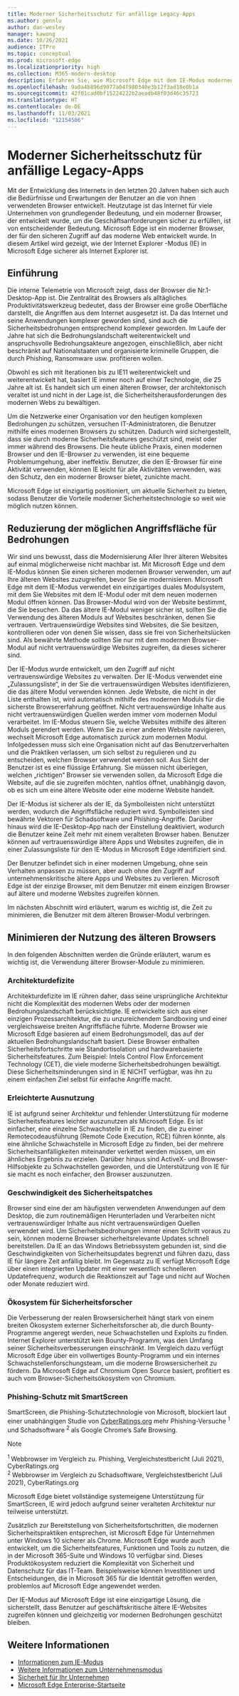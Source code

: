 ```yaml
---
title: Moderner Sicherheitsschutz für anfällige Legacy-Apps
ms.author: gennlu
author: dan-wesley
manager: kawong
ms.date: 10/26/2021
audience: ITPro
ms.topic: conceptual
ms.prod: microsoft-edge
ms.localizationpriority: high
ms.collection: M365-modern-desktop
description: Erfahren Sie, wie Microsoft Edge mit dem IE-Modus modernen Sicherheitsschutz für anfällige ältere Apps bietet.
ms.openlocfilehash: 9a0a4b896d9077a04f980340e3b12f3ad18e0b1a
ms.sourcegitcommit: 42f01cad0bf15224222b2aeadb48f03d46c35723
ms.translationtype: HT
ms.contentlocale: de-DE
ms.lasthandoff: 11/03/2021
ms.locfileid: "12154506"
---
```

# <a name="modern-security-protection-for-vulnerable-legacy-apps"></a>Moderner Sicherheitsschutz für anfällige Legacy-Apps

Mit der Entwicklung des Internets in den letzten 20 Jahren haben sich auch die Bedürfnisse und Erwartungen der Benutzer an die von ihnen verwendeten Browser entwickelt. Heutzutage ist das Internet für viele Unternehmen von grundlegender Bedeutung, und ein moderner Browser, der entwickelt wurde, um die Geschäftsanforderungen sicher zu erfüllen, ist von entscheidender Bedeutung. Microsoft Edge ist ein moderner Browser, der für den sicheren Zugriff auf das moderne Web entwickelt wurde. In diesem Artikel wird gezeigt, wie der Internet Explorer -Modus (IE) in Microsoft Edge sicherer als Internet Explorer ist.

## <a name="introduction"></a>Einführung

Die interne Telemetrie von Microsoft zeigt, dass der Browser die Nr.1-Desktop-App ist. Die Zentralität des Browsers als alltägliches Produktivitätswerkzeug bedeutet, dass der Browser eine große Oberfläche darstellt, die Angriffen aus dem Internet ausgesetzt ist. Da das Internet und seine Anwendungen komplexer geworden sind, sind auch die Sicherheitsbedrohungen entsprechend komplexer geworden. Im Laufe der Jahre hat sich die Bedrohungslandschaft weiterentwickelt und anspruchsvolle Bedrohungsakteure angezogen, einschließlich, aber nicht beschränkt auf Nationalstaaten und organisierte kriminelle Gruppen, die durch Phishing, Ransomware usw. profitieren wollen.

Obwohl es sich mit Iterationen bis zu IE11 weiterentwickelt und weiterentwickelt hat, basiert IE immer noch auf einer Technologie, die 25 Jahre alt ist. Es handelt sich um einen älteren Browser, der architektonisch veraltet ist und nicht in der Lage ist, die Sicherheitsherausforderungen des modernen Webs zu bewältigen.

Um die Netzwerke einer Organisation vor den heutigen komplexen Bedrohungen zu schützen, versuchen IT-Administratoren, die Benutzer mithilfe eines modernen Browsers zu schützen. Dadurch wird sichergestellt, dass sie durch moderne Sicherheitsfeatures geschützt sind, meist oder immer während des Browsens.
Die heute übliche Praxis, einen modernen Browser und den IE-Browser zu verwenden, ist eine bequeme Problemumgehung, aber ineffektiv. Benutzer, die den IE-Browser für eine Aktivität verwenden, können IE leicht für alle Aktivitäten verwenden, was den Schutz, den ein moderner Browser bietet, zunichte macht.

Microsoft Edge ist einzigartig positioniert, um aktuelle Sicherheit zu bieten, sodass Benutzer die Vorteile moderner Sicherheitstechnologie so weit wie möglich nutzen können.

## <a name="reduce-threat-surface-area"></a>Reduzierung der möglichen Angriffsfläche für Bedrohungen

Wir sind uns bewusst, dass die Modernisierung Aller Ihrer älteren Websites auf einmal möglicherweise nicht machbar ist. Mit Microsoft Edge und dem IE-Modus können Sie einen sicheren modernen Browser verwenden, um auf Ihre älteren Websites zuzugreifen, bevor Sie sie modernisieren. Microsoft Edge mit dem IE-Modus verwendet ein einzigartiges duales Modulsystem, mit dem Sie Websites mit dem IE-Modul oder mit dem neuen modernen Modul öffnen können. Das Browser-Modul wird von der Website bestimmt, die Sie besuchen. Da das ältere IE-Modul weniger sicher ist, sollten Sie die Verwendung des älteren Moduls auf Websites beschränken, denen Sie vertrauen. Vertrauenswürdige Websites sind Websites, die Sie besitzen, kontrollieren oder von denen Sie wissen, dass sie frei von Sicherheitslücken sind. Als bewährte Methode sollten Sie nur mit dem modernen Browser-Modul auf nicht vertrauenswürdige Websites zugreifen, da dieses sicherer sind.

Der IE-Modus wurde entwickelt, um den Zugriff auf nicht vertrauenswürdige Websites zu verwalten. Der IE-Modus verwendet eine „Zulassungsliste“, in der Sie die vertrauenswürdigen Websites identifizieren, die das ältere Modul verwenden können. Jede Website, die nicht in der Liste enthalten ist, wird automatisch mithilfe des modernen Moduls für die sicherste Browsererfahrung geöffnet. Nicht vertrauenswürdige Inhalte aus nicht vertrauenswürdigen Quellen werden immer vom modernen Modul verarbeitet. Im IE-Modus steuern Sie, welche Websites mithilfe des älteren Moduls gerendert werden. Wenn Sie zu einer anderen Website navigieren, wechselt Microsoft Edge automatisch zurück zum modernen Modul. Infolgedessen muss sich eine Organisation nicht auf das Benutzerverhalten und die Praktiken verlassen, um sich selbst zu regulieren und zu entscheiden, welchen Browser verwendet werden soll. Aus Sicht der Benutzer ist es eine flüssige Erfahrung. Sie müssen nicht überlegen, welchen „richtigen“ Browser sie verwenden sollen, da Microsoft Edge die Website, auf die sie zugreifen möchten, nahtlos öffnet, unabhängig davon, ob es sich um eine ältere Website oder eine moderne Website handelt.

Der IE-Modus ist sicherer als der IE, da Symbolleisten nicht unterstützt werden, wodurch die Angriffsfläche reduziert wird. Symbolleisten sind bewährte Vektoren für Schadsoftware und Phishing-Angriffe. Darüber hinaus wird die IE-Desktop-App nach der Einstellung deaktiviert, wodurch die Benutzer keine Zeit mehr mit einem veralteten Browser haben. Benutzer können auf vertrauenswürdige ältere Apps und Websites zugreifen, die in einer Zulassungsliste für den IE-Modus in Microsoft Edge identifiziert sind.

Der Benutzer befindet sich in einer modernen Umgebung, ohne sein Verhalten anpassen zu müssen, aber auch ohne den Zugriff auf unternehmenskritische ältere Apps und Websites zu verlieren. Microsoft Edge ist der einzige Browser, mit dem Benutzer mit einem einzigen Browser auf ältere und moderne Websites zugreifen können.  

Im nächsten Abschnitt wird erläutert, warum es wichtig ist, die Zeit zu minimieren, die Benutzer mit dem älteren Browser-Modul verbringen.

## <a name="minimize-legacy-browser-use"></a>Minimieren der Nutzung des älteren Browsers

In den folgenden Abschnitten werden die Gründe erläutert, warum es wichtig ist, die Verwendung älterer Browser-Module zu minimieren.

### <a name="architectural-deficiency"></a>Architekturdefizite

Architekturdefizite im IE rühren daher, dass seine ursprüngliche Architektur nicht die Komplexität des modernen Webs oder der modernen Bedrohungslandschaft berücksichtigte. IE entwickelte sich aus einer einzigen Prozessarchitektur, die zu unzureichendem Sandboxing und einer vergleichsweise breiten Angriffsfläche führte. Moderne Browser wie Microsoft Edge basieren auf einem Bedrohungsmodell, das auf der aktuellen Bedrohungslandschaft basiert. Diese Browser enthalten Sicherheitsfortschritte wie Standortisolation und hardwarebasierte Sicherheitsfeatures. Zum Beispiel: Intels Control Flow Enforcement Technology (CET), die viele moderne Sicherheitsbedrohungen bewältigt. Diese Sicherheitsminderungen sind in IE NICHT verfügbar, was ihn zu einem einfachen Ziel selbst für einfache Angriffe macht.

### <a name="ease-of-exploitation"></a>Erleichterte Ausnutzung

IE ist aufgrund seiner Architektur und fehlender Unterstützung für moderne Sicherheitsfeatures leichter auszunutzen als Microsoft Edge. Es ist einfacher, eine einzelne Schwachstelle in IE zu finden, die zu einer Remotecodeausführung (Remote Code Execution, RCE) führen könnte, als eine ähnliche Schwachstelle in Microsoft Edge zu finden, bei der mehrere Sicherheitsanfälligkeiten miteinander verkettet werden müssen, um ein ähnliches Ergebnis zu erzielen. Darüber hinaus sind ActiveX- und Browser-Hilfsobjekte zu Schwachstellen geworden, und die Unterstützung von IE für sie macht es noch einfacher, den Browser auszunutzen.  

### <a name="speed-of-security-patching"></a>Geschwindigkeit des Sicherheitspatches

Browser sind eine der am häufigsten verwendeten Anwendungen auf dem Desktop, die zum routinemäßigen Herunterladen und Verarbeiten nicht vertrauenswürdiger Inhalte aus nicht vertrauenswürdigen Quellen verwendet wird. Um Sicherheitsbedrohungen immer einen Schritt voraus zu sein, können moderne Browser sicherheitsrelevante Updates schnell bereitstellen. Da IE an das Windows Betriebssystem gebunden ist, sind die Geschwindigkeiten von Sicherheitsupdates begrenzt und führen dazu, dass IE für längere Zeit anfällig bleibt. Im Gegensatz zu IE verfügt Microsoft Edge über einen integrierten Updater mit einer wesentlich schnelleren Updatefrequenz, wodurch die Reaktionszeit auf Tage und nicht auf Wochen oder Monate reduziert wird.

### <a name="security-researcher-ecosystem"></a>Ökosystem für Sicherheitsforscher

Die Verbesserung der realen Browsersicherheit hängt stark von einem breiten Ökosystem externer Sicherheitsforscher ab, die durch Bounty-Programme angeregt werden, neue Schwachstellen und Exploits zu finden. Internet Explorer unterstützt kein Bounty-Programm, was den Umfang seiner Sicherheitsverbesserungen einschränkt. Im Vergleich dazu verfügt Microsoft Edge über ein vollwertiges Bounty-Programm und ein internes Schwachstellenforschungsteam, um die moderne Browsersicherheit zu fördern. Da Microsoft Edge auf Chromium Open Source basiert, profitiert es auch vom Browser-Sicherheitsökosystem von Chromium.

### <a name="phishing-protection-using-smartscreen"></a>Phishing-Schutz mit SmartScreen

SmartScreen, die Phishing-Schutztechnologie von Microsoft, blockiert laut einer unabhängigen Studie von [CyberRatings.org](https://www.cyberratings.org/) mehr Phishing-Versuche <sup>1</sup> und Schadsoftware <sup> 2 </sup> als Google Chrome‘s Safe Browsing.

> [!NOTE]
> <sup>1 </sup> Webbrowser im Vergleich zu. Phishing, Vergleichstestbericht (Juli 2021), CyberRatings.org<br>
> <sup>2 </sup> Webbrowser im Vergleich zu Schadsoftware, Vergleichstestbericht (Juli 2021), CyberRatings.org

Microsoft Edge bietet vollständige systemeigene Unterstützung für SmartScreen, IE wird jedoch aufgrund seiner veralteten Architektur nur teilweise unterstützt.

Zusätzlich zur Bereitstellung von Sicherheitsfortschritten, die modernen Sicherheitspraktiken entsprechen, ist Microsoft Edge für Unternehmen unter Windows 10 sicherer als Chrome. Microsoft Edge wurde auch entwickelt, um die Sicherheitsfeatures, Funktionen und Tools zu nutzen, die in der Microsoft 365-Suite und Windows 10 verfügbar sind. Dieses Produktökosystem reduziert die Komplexität von Sicherheit und Datenschutz für das IT-Team. Beispielsweise können Investitionen und Entscheidungen, die in Microsoft 365 für die Identität getroffen werden, problemlos auf Microsoft Edge angewendet werden.

Der IE-Modus auf Microsoft Edge ist eine einzigartige Lösung, die sicherstellt, dass Benutzer auf geschäftskritische ältere IE-Websites zugreifen können und gleichzeitig vor modernen Bedrohungen geschützt bleiben.

## <a name="see-also"></a>Weitere Informationen

- [Informationen zum IE-Modus](./edge-ie-mode.md)
- [Weitere Informationen zum Unternehmensmodus](/internet-explorer/ie11-deploy-guide/enterprise-mode-overview-for-ie11)
- [Sicherheit für Ihr Unternehmen](./ms-edge-security-for-business.md)
- [Microsoft Edge Enterprise-Startseite](https://aka.ms/EdgeEnterprise)